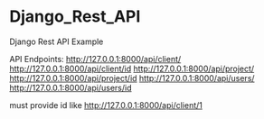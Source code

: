 # Django_Rest_API
Django Rest API Example


API Endpoints:
http://127.0.0.1:8000/api/client/
http://127.0.0.1:8000/api/client/id
http://127.0.0.1:8000/api/project/
http://127.0.0.1:8000/api/project/id
http://127.0.0.1:8000/api/users/
http://127.0.0.1:8000/api/users/id

must provide id like http://127.0.0.1:8000/api/client/1
